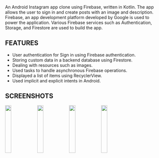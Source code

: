 An Android Instagram app clone using Firebase, written in Kotlin. 
The app allows the user to sign in and create posts with an image and description. 
Firebase, an app development platform developed by Google is used to power the application. 
Various Firebase services such as Authentication, Storage, and Firestore are used to build the app.

## FEATURES

  *	User authentication for Sign in using Firebase authentication.
  *	Storing custom data in a backend database using Firestore.
  *	Dealing with resources such as images.
  *	Used tasks to handle asynchronous Firebase operations.
  * Displayed a list of items using RecyclerView.
  *	Used implicit and explicit intents in Android.
  
 ## SCREENSHOTS
  
  
<img src ="https://user-images.githubusercontent.com/55605130/134970890-0a35a4c3-cfe5-472d-86f2-5ba920d256b6.jpg" width=20% height= 20%>         <img src ="https://user-images.githubusercontent.com/55605130/134971528-957941f0-c70a-4cb8-ab99-e0646d8d7bab.jpg" width=20% height= 20%>         <img src ="https://user-images.githubusercontent.com/55605130/134971693-67b9bde4-88c2-45c8-81cc-d179472b48fc.jpg" width=20% height= 20%>         <img src ="https://user-images.githubusercontent.com/55605130/134971846-5430e4de-9f75-492a-a722-42a56253ea1c.jpg" width=20% height= 20%> 
  
  
